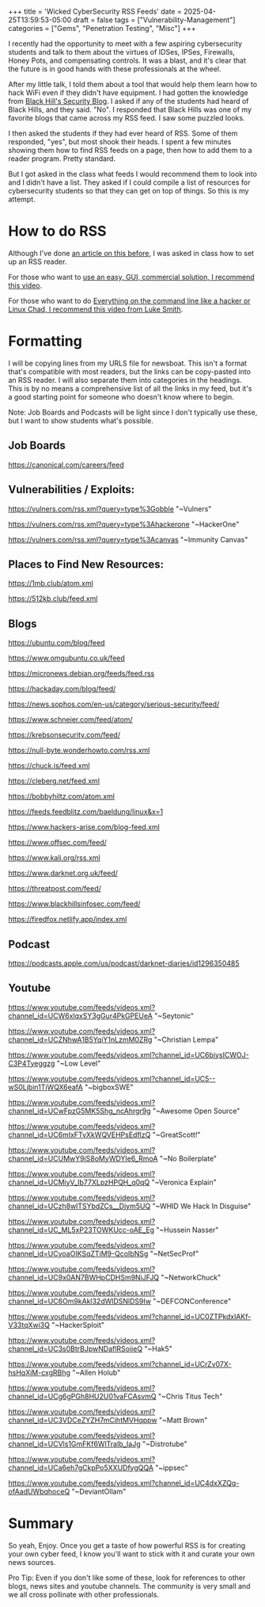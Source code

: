 +++
title = 'Wicked CyberSecurity RSS Feeds'
date = 2025-04-25T13:59:53-05:00
draft = false
tags = ["Vulnerability-Management"]
categories = ["Gems", "Penetration Testing", "Misc"]
+++

I recently had the opportunity to meet with a few aspiring cybersecurity students and talk to them about the virtues of IDSes, IPSes, Firewalls, Honey Pots, and compensating controls. It was a blast, and it's clear that the future is in good hands with these professionals at the wheel.

After my little talk, I told them about a tool that would help them learn how to hack WiFi even if they didn't have equipment. I had gotten the knowledge from [Black Hill's Security Blog](https://www.blackhillsinfosec.com/blog/). I asked if any of the students had heard of Black Hills, and they said. "No". I responded that Black Hills was one of my favorite blogs that came across my RSS feed. I saw some puzzled looks.

I then asked the students if they had ever heard of RSS. Some of them responded, "yes", but most shook their heads. I spent a few minutes showing them how to find RSS feeds on a page, then how to add them to a reader program. Pretty standard.

But I got asked in the class what feeds I would recommend them to look into and I didn't have a list. They asked if I could compile a list of resources for cybersecurity students so that they can get on top of things. So this is my attempt.

# How to do RSS

Although I've done [an article on this before](https://firedfox.netlify.app/posts/rss_ftw/), I was asked in class how to set up an RSS reader.

For those who want to [use an easy, GUI, commercial solution, I recommend this video](https://www.youtube.com/watch?v=Q_ZvlvQof34).

For those who want to do [Everything on the command line like a hacker or Linux Chad, I recommend this video from Luke Smith](https://www.youtube.com/watch?v=hMH9w6pyzvU).

# Formatting

I will be copying lines from my URLS file for newsboat. This isn't a format that's compatible with most readers, but the links can be copy-pasted into an RSS reader. I will also separate them into categories in the headings. This is by no means a comprehensive list of all the links in my feed, but it's a good starting point for someone who doesn't know where to begin.

Note: Job Boards and Podcasts will be light since I don't typically use these, but I want to show students what's possible.

## Job Boards
https://canonical.com/careers/feed

## Vulnerabilities / Exploits:
https://vulners.com/rss.xml?query=type%3Gobble "~Vulners"

https://vulners.com/rss.xml?query=type%3Ahackerone "~HackerOne"

https://vulners.com/rss.xml?query=type%3Acanvas "~Immunity Canvas"

## Places to Find New Resources:
https://1mb.club/atom.xml

https://512kb.club/feed.xml


## Blogs

https://ubuntu.com/blog/feed

https://www.omgubuntu.co.uk/feed

https://micronews.debian.org/feeds/feed.rss

https://hackaday.com/blog/feed/

https://news.sophos.com/en-us/category/serious-security/feed/

https://www.schneier.com/feed/atom/

https://krebsonsecurity.com/feed/

https://null-byte.wonderhowto.com/rss.xml

https://chuck.is/feed.xml

https://cleberg.net/feed.xml

https://bobbyhiltz.com/atom.xml

https://feeds.feedblitz.com/baeldung/linux&x=1

https://www.hackers-arise.com/blog-feed.xml

https://www.offsec.com/feed/

https://www.kali.org/rss.xml

https://www.darknet.org.uk/feed/

https://threatpost.com/feed/

https://www.blackhillsinfosec.com/feed/

https://firedfox.netlify.app/index.xml

## Podcast

https://podcasts.apple.com/us/podcast/darknet-diaries/id1296350485

## Youtube

https://www.youtube.com/feeds/videos.xml?channel_id=UCW6xlqxSY3gGur4PkGPEUeA "~Seytonic"

https://www.youtube.com/feeds/videos.xml?channel_id=UCZNhwA1B5YqiY1nLzmM0ZRg "~Christian Lempa"

https://www.youtube.com/feeds/videos.xml?channel_id=UC6biysICWOJ-C3P4Tyeggzg "~Low Level"

https://www.youtube.com/feeds/videos.xml?channel_id=UC5--wS0Ljbin1TjWQX6eafA "~bigboxSWE"

https://www.youtube.com/feeds/videos.xml?channel_id=UCwFpzG5MK5Shg_ncAhrgr9g "~Awesome Open Source"

https://www.youtube.com/feeds/videos.xml?channel_id=UC6mIxFTvXkWQVEHPsEdflzQ "~GreatScott!"

https://www.youtube.com/feeds/videos.xml?channel_id=UCUMwY9iS8oMyWDYIe6_RmoA "~No Boilerplate"

https://www.youtube.com/feeds/videos.xml?channel_id=UCMiyV_Ib77XLpzHPQH_q0qQ "~Veronica Explain"

https://www.youtube.com/feeds/videos.xml?channel_id=UCzh8wlTSYbdZCs__Djym5UQ "~WHID We Hack In Disguise"

https://www.youtube.com/feeds/videos.xml?channel_id=UC_ML5xP23TOWKUcc-oAE_Eg "~Hussein Nasser"

https://www.youtube.com/feeds/videos.xml?channel_id=UCyoaOIKSqZTiM9-QcoIbNSg "~NetSecProf"

https://www.youtube.com/feeds/videos.xml?channel_id=UC9x0AN7BWHpCDHSm9NiJFJQ "~NetworkChuck"

https://www.youtube.com/feeds/videos.xml?channel_id=UC6Om9kAkl32dWlDSNlDS9Iw "~DEFCONConference"

https://www.youtube.com/feeds/videos.xml?channel_id=UC0ZTPkdxlAKf-V33tqXwi3Q "~HackerSploit"

https://www.youtube.com/feeds/videos.xml?channel_id=UC3s0BtrBJpwNDaflRSoiieQ "~Hak5"

https://www.youtube.com/feeds/videos.xml?channel_id=UCrZv07X-hsHqXjM-cxgRBhg "~Allen Holub"

https://www.youtube.com/feeds/videos.xml?channel_id=UCg6gPGh8HU2U01vaFCAsvmQ "~Chris Titus Tech"

https://www.youtube.com/feeds/videos.xml?channel_id=UC3VDCeZYZH7mCihtMVHqppw "~Matt Brown"

https://www.youtube.com/feeds/videos.xml?channel_id=UCVls1GmFKf6WlTraIb_IaJg "~Distrotube"

https://www.youtube.com/feeds/videos.xml?channel_id=UCa6eh7gCkpPo5XXUDfygQQA "~ippsec"

https://www.youtube.com/feeds/videos.xml?channel_id=UC4dxXZQq-ofAadUWbqhoceQ "~DeviantOllam"

# Summary

So yeah, Enjoy. Once you get a taste of how powerful RSS is for creating your own cyber feed, I know you'll want to stick with it and curate your own news sources.

Pro Tip: Even if you don't like some of these, look for references to other blogs, news sites and youtube channels. The community is very small and we all cross pollinate with other professionals.
